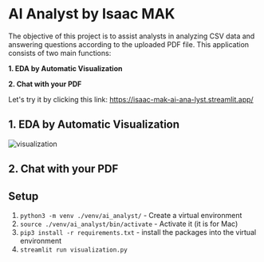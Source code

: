 # AI Analyst by Isaac MAK
The objective of this project is to assist analysts in analyzing CSV data and answering questions according to the uploaded PDF file. 
This application consists of two main functions:

**1. EDA by Automatic Visualization**

**2. Chat with your PDF**

Let's try it by clicking this link:
https://isaac-mak-ai-ana-lyst.streamlit.app/

## 1. EDA by Automatic Visualization

![visualization](https://github.com/ccmak514/ai-analyst/assets/101066418/8cc2d14d-f751-4168-932b-27f4fd25007f)


## 2. Chat with your PDF

## Setup
1. `python3 -m venv ./venv/ai_analyst/` - Create a virtual environment
2. `source ./venv/ai_analyst/bin/activate` - Activate it (it is for Mac)
3. `pip3 install -r requirements.txt` - install the packages into the virtual environment
4. `streamlit run visualization.py`

